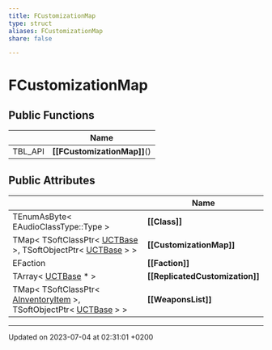 ```yaml
---
title: FCustomizationMap
type: struct
aliases: FCustomizationMap
share: false

---
```


# FCustomizationMap





## Public Functions

|                | Name           |
| -------------- | -------------- |
| TBL_API | **[[FCustomizationMap]]**() |

## Public Attributes

|                | Name           |
| -------------- | -------------- |
| TEnumAsByte< EAudioClassType::Type > | **[[Class]]**  |
| TMap< TSoftClassPtr< [UCTBase](/docs/SDK/Source/Classes/classUCTBase.md) >, TSoftObjectPtr< [UCTBase](/docs/SDK/Source/Classes/classUCTBase.md) > > | **[[CustomizationMap]]**  |
| EFaction | **[[Faction]]**  |
| TArray< [UCTBase](/docs/SDK/Source/Classes/classUCTBase.md) * > | **[[ReplicatedCustomization]]**  |
| TMap< TSoftClassPtr< [AInventoryItem](/docs/SDK/Source/Classes/classAInventoryItem.md) >, TSoftObjectPtr< [UCTBase](/docs/SDK/Source/Classes/classUCTBase.md) > > | **[[WeaponsList]]**  |

-------------------------------

Updated on 2023-07-04 at 02:31:01 +0200